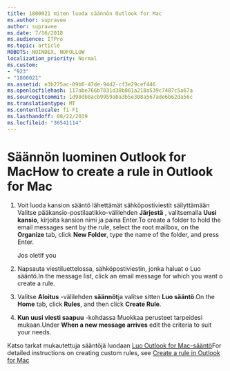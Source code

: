 ```yaml
---
title: 1800021 miten luoda säännön Outlook for Mac
ms.author: supravee
author: supravee
ms.date: 7/16/2018
ms.audience: ITPro
ms.topic: article
ROBOTS: NOINDEX, NOFOLLOW
localization_priority: Normal
ms.custom:
- "923"
- "1800021"
ms.assetid: e3b275ac-09b6-47de-94d2-cf3e29cef446
ms.openlocfilehash: 117abe766b7831d38b861a218a539c7487c5a67a
ms.sourcegitcommit: 1d98db8acb9959aba3b5e308a567ade6b62da56c
ms.translationtype: MT
ms.contentlocale: fi-FI
ms.lasthandoff: 08/22/2019
ms.locfileid: "36541114"
---
```

# <a name="how-to-create-a-rule-in-outlook-for-mac"></a><span data-ttu-id="7a88a-102">Säännön luominen Outlook for Mac</span><span class="sxs-lookup"><span data-stu-id="7a88a-102">How to create a rule in Outlook for Mac</span></span>

1. <span data-ttu-id="7a88a-103">Voit luoda kansion sääntö lähettämät sähköpostiviestit säilyttämään Valitse pääkansio-postilaatikko-välilehden **Järjestä** , valitsemalla **Uusi kansio**, kirjoita kansion nimi ja paina Enter.</span><span class="sxs-lookup"><span data-stu-id="7a88a-103">To create a folder to hold the email messages sent by the rule, select the root mailbox, on the **Organize** tab, click **New Folder**, type the name of the folder, and press Enter.</span></span>

    <span data-ttu-id="7a88a-104">Jos olet</span><span class="sxs-lookup"><span data-stu-id="7a88a-104">If you</span></span> 

2. <span data-ttu-id="7a88a-105">Napsauta viestiluettelossa, sähköpostiviestin, jonka haluat o Luo sääntö.</span><span class="sxs-lookup"><span data-stu-id="7a88a-105">In the message list, click an email message for which you want o create a rule.</span></span>

3. <span data-ttu-id="7a88a-106">Valitse **Aloitus** -välilehden **säännöt**ja valitse sitten **Luo sääntö**.</span><span class="sxs-lookup"><span data-stu-id="7a88a-106">On the **Home** tab, click **Rules**, and then click **Create Rule**.</span></span>

4. <span data-ttu-id="7a88a-107">**Kun uusi viesti saapuu** -kohdassa Muokkaa perusteet tarpeidesi mukaan.</span><span class="sxs-lookup"><span data-stu-id="7a88a-107">Under **When a new message arrives** edit the criteria to suit your needs.</span></span> 

<span data-ttu-id="7a88a-108">Katso tarkat mukautettuja sääntöjä luodaan [Luo Outlook for Mac-sääntö](https://aka.ms/AA1uy0v)</span><span class="sxs-lookup"><span data-stu-id="7a88a-108">For detailed instructions on creating custom rules, see [Create a rule in Outlook for Mac](https://aka.ms/AA1uy0v)</span></span>
  